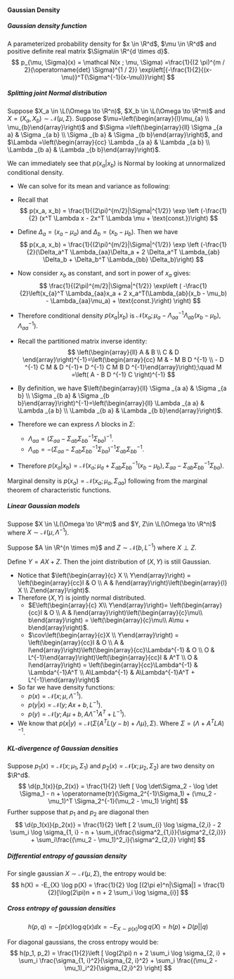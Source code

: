#### Gaussian Density

##### Gaussian density function

A parameterized probability density for $x \in \R^d$, $\mu \in \R^d$ and positive definite real matrix $\Sigma\in \R^{d \times d}$.
$$
p_{\mu, \Sigma}(x) = \mathcal N(x ; \mu, \Sigma) =\frac{1}{(2 \pi)^{m / 2}(\operatorname{det} \Sigma)^{1 / 2}} \exp\left[{-\frac{1}{2}{(x-\mu)}^T{\Sigma^{-1}(x-\mu)}}\right]
$$

##### Splitting joint Normal distribution

Suppose $X_a \in \L(\Omega \to \R^n)$, $X_b \in \L(\Omega \to \R^m)$ and $X = (X_a, X_b) \sim \mathcal N(\mu, \Sigma)$.
Suppose $\mu=\left(\begin{array}{l}\mu_{a} \\ \mu_{b}\end{array}\right)$ and $\Sigma =\left(\begin{array}{ll} \Sigma _{a a} & \Sigma _{a b} \\ \Sigma _{b a} & \Sigma _{b b}\end{array}\right)$, and $\Lambda =\left(\begin{array}{cc} \Lambda _{a a} & \Lambda _{a b} \\ \Lambda _{b a} & \Lambda _{b b}\end{array}\right)$.

We can immediately see that $p(x_a|x_b)$ is Normal by looking at unnormalized conditional density.

- We can solve for its mean and variance as following:

- Recall that
  $$
  p(x_a, x_b) = \frac{1}{(2\pi)^{m/2}|\Sigma|^{1/2}} \exp \left (-\frac{1}{2} (x^T \Lambda x - 2x^T \Lambda \mu + \text{const.})\right)
  $$

- Define $\Delta_a = (x_a - \mu_a)$ and $\Delta_b = (x_b - \mu_b)$. Then we have
  $$
  p(x_a, x_b) = \frac{1}{(2\pi)^{m/2}|\Sigma|^{1/2}} \exp \left (-\frac{1}{2}(\Delta_a^T \Lambda_{aa}\Delta_a + 2 \Delta_a^T \Lambda_{ab} \Delta_b + \Delta_b^T \Lambda_{bb} \Delta_b)\right)
  $$

- Now consider $x_b$ as constant, and sort in power of $x_a$ gives:
  $$
  \frac{1}{(2\pi)^{m/2}|\Sigma|^{1/2}} \exp\left (
  -\frac{1}{2}\left(x_{a}^T \Lambda_{aa}x_a + 2 x_a^T(\Lambda_{ab}(x_b - \mu_b) - \Lambda_{aa}\mu_a) + \text{const.}\right)
  \right)
  $$

- Therefore conditional density $p(x_a|x_b)$ is $\mathcal N(x_a;\mu_a - \Lambda_{aa}^{-1} \Lambda_{ab}(x_b - \mu_b), \Lambda_{aa}^{-1})$.

- Recall the partitioned matrix inverse identity:
  $$
  \left(\begin{array}{ll} A & B \\ C & D \end{array}\right)^{-1}=\left(\begin{array}{cc} M & - M B D ^{-1} \\ - D ^{-1} C M & D ^{-1}+ D ^{-1} C M B D ^{-1}\end{array}\right);\quad M =\left( A - B D ^{-1} C \right)^{-1}
  $$

- By definition, we have $\left(\begin{array}{ll} \Sigma _{a a} & \Sigma _{a b} \\ \Sigma _{b a} & \Sigma _{b b}\end{array}\right)^{-1}=\left(\begin{array}{ll} \Lambda _{a a} & \Lambda _{a b} \\ \Lambda _{b a} & \Lambda _{b b}\end{array}\right)$.

- Therefore we can express $\Lambda$ blocks in $\Sigma$:

  - $\Lambda _{a a}=\left( \Sigma _{a a}- \Sigma _{a b} \Sigma _{b b}^{-1} \Sigma _{b a}\right)^{-1}$.
  - $\Lambda _{a b}=-\left( \Sigma _{a a}- \Sigma _{a b} \Sigma _{b b}^{-1} \Sigma _{b a}\right)^{-1} \Sigma _{a b} \Sigma _{b b}^{-1}$.

- Therefore $p(x_a|x_b) = \mathcal N(x_a; \mu _{a}+ \Sigma _{a b} \Sigma _{b b}^{-1}\left( x _{b}- \mu _{b}\right), \Sigma _{a a}- \Sigma _{a b} \Sigma _{b b}^{-1} \Sigma _{b a})$.

Marginal density is $p(x_a) = \mathcal N(x_a; \mu_a, \Sigma_{aa})$ following from the marginal theorem of characteristic functions.

##### Linear Gaussian models

Suppose $X \in \L(\Omega \to \R^m)$ and $Y, Z\in \L(\Omega \to \R^n)$ where $X \sim \mathcal N(\mu, \Lambda^{-1})$.

Suppose $A \in \R^{n \times m}$ and $Z \sim \mathcal N(b, L^{-1})$ where $X \perp Z$.

Define $Y = AX + Z$. Then the joint distribution of $(X, Y)$ is still Gaussian.

- Notice that $\left(\begin{array}{c} X \\ Y\end{array}\right) = \left(\begin{array}{cc}I & O \\ A & I\end{array}\right)\left(\begin{array}{l} X \\ Z\end{array}\right)$.
- Therefore $(X, Y)$ is jointly normal distributed.
  - $E\left(\begin{array}{c} X\\ Y\end{array}\right)= \left(\begin{array}{cc}I & O \\ A & I\end{array}\right)\left(\begin{array}{c}\mu\\ b\end{array}\right) = \left(\begin{array}{c}\mu\\ A\mu + b\end{array}\right)$.
  - $\cov\left(\begin{array}{c}X \\ Y\end{array}\right) = \left(\begin{array}{cc}I & O \\ A & I\end{array}\right)\left(\begin{array}{cc}\Lambda^{-1} & O \\ O & L^{-1}\end{array}\right)\left(\begin{array}{cc}I & A^T \\ O & I\end{array}\right) = \left(\begin{array}{cc}\Lambda^{-1} & \Lambda^{-1}A^T \\ A\Lambda^{-1} & A\Lambda^{-1}A^T + L^{-1}\end{array}\right)$
- So far we have density functions:
  - $p(x) = \mathcal N(x; \mu, \Lambda^{-1})$.
  - $p(y|x) = \mathcal N(y; Ax + b, L^{-1})$.
  - $p(y) = \mathcal N(y; A\mu + b, A \Lambda^{-1}A^T + L^{-1})$.
- We know that $p(x|y) = \mathcal N\left(\Sigma\left\{ A ^{ T } L ( y - b )+ \Lambda \mu \right\}, \Sigma\right)$. Where $\Sigma =\left( \Lambda + A ^{ T } L A \right)^{-1}$.

##### KL-divergence of Gaussian densities

Suppose $p_1(x) = \mathcal N(x; \mu_1, \Sigma_1)$ and $p_2(x) = \mathcal N(x; \mu_2, \Sigma_2)$ are two density on $\R^d$.
$$
\d{p_1(x)}{p_2(x)} = \frac{1}{2} \left [ 
\log \det\Sigma_2 - \log \det \Sigma_1 - n + \operatorname{tr}(\Sigma_2^{-1}\Sigma_1) + (\mu_2 - \mu_1)^T \Sigma_2^{-1}(\mu_2 - \mu_1)
\right]
$$
Further suppose that $p_1$ and $p_2$ are diagonal then
$$
\d{p_1(x)}{p_2(x)} = \frac{1}{2} \left [
2 \sum_{i} \log \sigma_{2,i} - 2 \sum_i \log \sigma_{1, i} - n + \sum_i{\frac{\sigma^2_{1,i}}{\sigma^2_{2,i}}} + \sum_i\frac{(\mu_2 - \mu_1)^2_i}{\sigma^2_{2,i}}
\right]
$$

##### Differential entropy of gaussian density

For single gaussian $X \sim \mathcal N (\mu, \Sigma)$, the entropy would be:
$$
h(X) = -E_{X} \log p(X)  = \frac{1}{2} \log [(2\pi e)^n|\Sigma|] = \frac{1}{2}[\log(2\pi)n + n +  2 \sum_i \log \sigma_{i}]
$$

##### Cross entropy of gaussian densities

$$
h(p,q) = -\int p(x) \log q(x) \dd x = -E_{X\sim p(x)}\log q(X) = h(p) + D(p || q)
$$

For diagonal gaussians, the cross entropy would be:
$$
h(p_1, p_2) = \frac{1}{2}\left [
\log(2\pi) n + 2 \sum_i \log \sigma_{2, i} + \sum_i \frac{\sigma_{1, i}^2}{\sigma_{2, i}^2} + \sum_i \frac{(\mu_2 - \mu_1)_i^2}{\sigma_{2,i}^2}
\right]
$$
